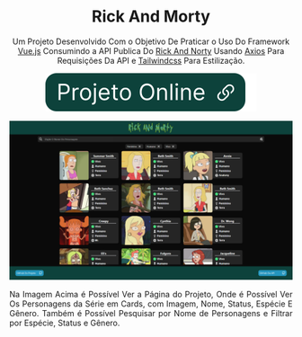<div align="center">

# Rick And Morty

Um Projeto Desenvolvido Com o Objetivo De Praticar o Uso Do Framework [Vue.js](https://vuejs.org/) Consumindo a API Publica Do [Rick And Norty](https://rickandmortyapi.com/) Usando [Axios](https://axios-http.com/) Para Requisições Da API e [Tailwindcss](https://tailwindcss.com/) Para Estilização.

[![Projeto Online](assets/img/btnOnline.svg)](https://ericrq.github.io/RickAndMorty/)

[![projeto rick and morty](assets/img/ProjetoRickAndMorty.png)](https://ericrq.github.io/RickAndMorty/)

<div align="justify">Na Imagem Acima é Possível Ver a Página do Projeto, Onde é Possível Ver Os Personagens da Série em Cards, com Imagem, Nome, Status, Espécie E Gênero. Também é Possível Pesquisar por Nome de Personagens e Filtrar por Espécie, Status e Gênero.
</div>
 
</div>

